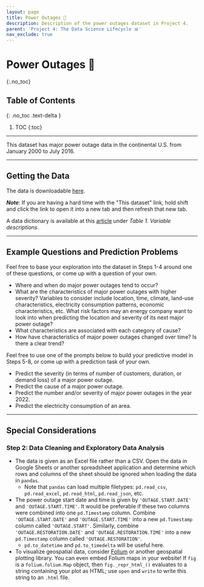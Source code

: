 ```yaml
---
layout: page
title: Power Outages 🔋
description: Description of the power outages dataset in Project 4.
parent: 'Project 4: The Data Science Lifecycle 📊'
nav_exclude: true
---
```


# Power Outages 🔋
{:.no_toc}

## Table of Contents
{: .no_toc .text-delta }

1. TOC
{:toc}

---

This dataset has major power outage data in the continental U.S. from January 2000 to July 2016.

---

## Getting the Data

The data is downloadable [here](https://engineering.purdue.edu/LASCI/research-data/outages/outagerisks).

***Note***: If you are having a hard time with the "This dataset" link, hold shift and click the link to open it into a new tab and then refresh that new tab.

A data dictionary is available at this [article](https://www.sciencedirect.com/science/article/pii/S2352340918307182) under *Table 1. Variable descriptions*.

---

## Example Questions and Prediction Problems

Feel free to base your exploration into the dataset in Steps 1-4 around one of these questions, or come up with a question of your own.

- Where and when do major power outages tend to occur?
- What are the characteristics of major power outages with higher severity? Variables to consider include location, time, climate, land-use characteristics, electricity consumption patterns, economic characteristics, etc. What risk factors may an energy company want to look into when predicting the location and severity of its next major power outage?
- What characteristics are associated with each category of cause?
- How have characteristics of major power outages changed over time? Is there a clear trend?

Feel free to use one of the prompts below to build your predictive model in Steps 5-8, or come up with a prediction task of your own.

* Predict the severity (in terms of number of customers, duration, or demand loss) of a major power outage.
* Predict the cause of a major power outage.
* Predict the number and/or severity of major power outages in the year 2022.
* Predict the electricity consumption of an area.

---

## Special Considerations

### Step 2: Data Cleaning and Exploratory Data Analysis
- The data is given as an Excel file rather than a CSV. Open the data in Google Sheets or another spreadsheet application and determine which rows and columns of the sheet should be ignored when loading the data in `pandas`.
    - Note that `pandas` can load multiple filetypes: `pd.read_csv`, `pd.read_excel`, `pd.read_html`, `pd.read_json`, etc.
- The power outage start date and time is given by `'OUTAGE.START.DATE'` and `'OUTAGE.START.TIME'`. It would be preferable if these two columns were combined into one `pd.Timestamp` column. Combine `'OUTAGE.START.DATE'` and `'OUTAGE.START.TIME'` into a new `pd.Timestamp` column called `'OUTAGE.START'`. Similarly, combine `'OUTAGE.RESTORATION.DATE'` and `'OUTAGE.RESTORATION.TIME'` into a new `pd.Timestamp` column called `'OUTAGE.RESTORATION'`.
    - `pd.to_datetime` and `pd.to_timedelta` will be useful here.
- To visualize geospatial data, consider [Folium](https://python-visualization.github.io/folium/) or another geospatial plotting library. You can even embed Folium maps in your website! If `fig` is a `folium.folium.Map` object, then `fig._repr_html_()` evaluates to a string containing your plot as HTML; use `open` and `write` to write this string to an `.html` file.